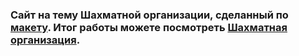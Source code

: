 ### Сайт на тему Шахматной организации, сделанный по [макету](https://www.figma.com/file/COIj27QwNW70deRLOcq5K2/Untitled?type=design&node-id=0%3A1&t=03HXHOn07adm5hAv-1). Итог работы можете посмотреть [Шахматная организация](https://dejavu1151.github.io/Chess/).

